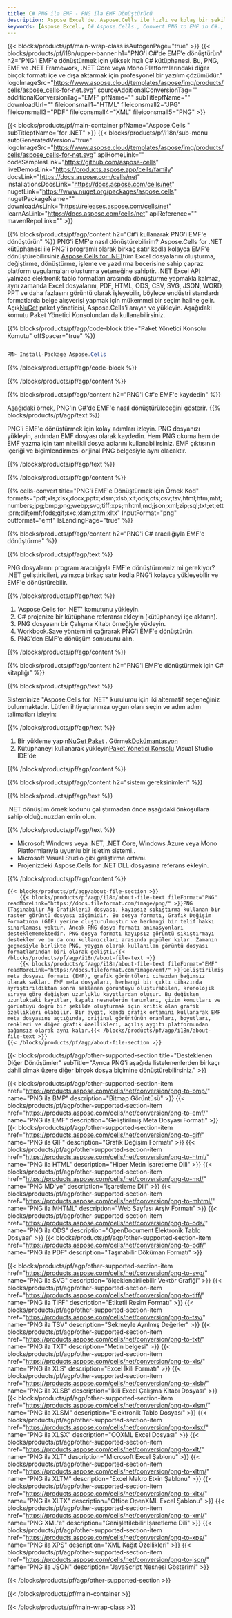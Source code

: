 ```yaml
---
title: C# PNG ila EMF - PNG ila EMF Dönüştürücü
description: Aspose Excel'de. Aspose.Cells ile hızlı ve kolay bir şekilde PNG'i EMF'e dönüştürün. C# PNG'i EMF'e dönüştürün. C# PNG'i EMF'e kaydedin. PNG'i 07611134 olarak kaydedin 81, C#'i kullanarak.
keywords: [Aspose Excel., C# Aspose.Cells., Convert PNG to EMF in C#., Save PNG to EMF using C#., C# PNG to EMF saveformat., PNG to EMF Converter., C# Save PNG as EMF]
---
```

{{< blocks/products/pf/main-wrap-class isAutogenPage="true" >}}
{{< blocks/products/pf/i18n/upper-banner h1="PNG\'i C#\'de EMF\'e dönüştürün" h2="PNG\'i EMF\'e dönüştürmek için yüksek hızlı C# kütüphanesi. Bu, PNG, EMF ve .NET Framework, .NET Core veya Mono Platformlarındaki diğer birçok formatı içe ve dışa aktarmak için profesyonel bir yazılım çözümüdür." logoImageSrc="https://www.aspose.cloud/templates/aspose/img/products/cells/aspose_cells-for-net.svg" sourceAdditionalConversionTag="" additionalConversionTag="EMF" pfName="" subTitlepfName="" downloadUrl="" fileiconsmall1="HTML" fileiconsmall2="JPG" fileiconsmall3="PDF" fileiconsmall4="XML" fileiconsmall5="PNG" >}}

{{< blocks/products/pf/main-container pfName="Aspose.Cells " subTitlepfName="for .NET" >}}
{{< blocks/products/pf/i18n/sub-menu autoGeneratedVersion="true" logoImageSrc="https://www.aspose.cloud/templates/aspose/img/products/cells/aspose_cells-for-net.svg" apiHomeLink="" codeSamplesLink="https://github.com/aspose-cells" liveDemosLink="https://products.aspose.app/cells/family" docsLink="https://docs.aspose.com/cells/net" installationsDocsLink="https://docs.aspose.com/cells/net" nugetLink="https://www.nuget.org/packages/aspose.cells" nugetPackageName="" downloadAsLink="https://releases.aspose.com/cells/net" learnAsLink="https://docs.aspose.com/cells/net" apiReference="" mavenRepoLink="" >}}

{{% blocks/products/pf/agp/content h2="C#\'i kullanarak PNG\'i EMF\'e dönüştürün" %}}
PNG'i EMF'e nasıl dönüştürebilirim? Aspose.Cells for .NET kütüphanesi ile PNG'i programlı olarak birkaç satır kodla kolayca EMF'e dönüştürebilirsiniz.[Aspose.Cells for .NET](https://products.aspose.com/cells/net)tüm Excel dosyalarını oluşturma, değiştirme, dönüştürme, işleme ve yazdırma becerisine sahip çapraz platform uygulamaları oluşturma yeteneğine sahiptir. .NET Excel API yalnızca elektronik tablo formatları arasında dönüştürme yapmakla kalmaz, aynı zamanda Excel dosyalarını, PDF, HTML, ODS, CSV, SVG, JSON, WORD, PPT ve daha fazlasını görüntü olarak işleyebilir, böylece endüstri standardı formatlarda belge alışverişi yapmak için mükemmel bir seçim haline gelir. Açık[NuGet](https://www.nuget.org/packages/aspose.cells) paket yöneticisi, Aspose.Cells'i arayın ve yükleyin. Aşağıdaki komutu Paket Yönetici Konsolundan da kullanabilirsiniz.

{{% blocks/products/pf/agp/code-block title="Paket Yönetici Konsolu Komutu" offSpacer="true" %}}

```cs

PM> Install-Package Aspose.Cells

```

{{% /blocks/products/pf/agp/code-block %}}

{{% /blocks/products/pf/agp/content %}}

{{% blocks/products/pf/agp/content h2="PNG\'i C#\'e EMF\'e kaydedin" %}}

Aşağıdaki örnek, PNG'in C#'de EMF'e nasıl dönüştürüleceğini gösterir.
{{% blocks/products/pf/agp/text %}}

PNG'i EMF'e dönüştürmek için kolay adımları izleyin. PNG dosyanızı yükleyin, ardından EMF dosyası olarak kaydedin. Hem PNG okuma hem de EMF yazma için tam nitelikli dosya adlarını kullanabilirsiniz. EMF çıktısının içeriği ve biçimlendirmesi orijinal PNG belgesiyle aynı olacaktır.

{{% /blocks/products/pf/agp/text %}}

{{% /blocks/products/pf/agp/content %}}

{{% cells-convert title="PNG\'i EMF\'e Dönüştürmek için Örnek Kod" formats="pdf;xls;xlsx;docx;pptx;xlsm;xlsb;xlt;ods;ots;csv;tsv;html;htm;mht;numbers;jpg;bmp;png;webp;svg;tiff;xps;mhtml;md;json;xml;zip;sql;txt;et;ett;prn;dif;emf;fods;gif;sxc;xlam;xltm;xltx" InputFormat="png" outformat="emf" IsLandingPage="true" %}}

{{% blocks/products/pf/agp/content h2="PNG\'i C# aracılığıyla EMF\'e dönüştürme" %}}

{{% blocks/products/pf/agp/text %}}

PNG dosyalarını program aracılığıyla EMF'e dönüştürmeniz mi gerekiyor? .NET geliştiricileri, yalnızca birkaç satır kodla PNG'i kolayca yükleyebilir ve EMF'e dönüştürebilir.

{{% /blocks/products/pf/agp/text %}}

1.  'Aspose.Cells for .NET' komutunu yükleyin.
1.  C# projenize bir kütüphane referansı ekleyin (kütüphaneyi içe aktarın).
1.  PNG dosyasını bir Çalışma Kitabı örneğiyle yükleyin.
1.  Workbook.Save yöntemini çağırarak PNG'i EMF'e dönüştürün.
1.  PNG'den EMF'e dönüşüm sonucunu alın.

{{% /blocks/products/pf/agp/content %}}

{{% blocks/products/pf/agp/content h2="PNG\'i EMF\'e dönüştürmek için C# kitaplığı" %}}

{{% blocks/products/pf/agp/text %}}

Sisteminize "Aspose.Cells for .NET" kurulumu için iki alternatif seçeneğiniz bulunmaktadır. Lütfen ihtiyaçlarınıza uygun olanı seçin ve adım adım talimatları izleyin:

{{% /blocks/products/pf/agp/text %}}

1.  Bir yükleme yapın[NuGet Paket](https://www.nuget.org/packages/Aspose.Cells/) . Görmek[Dokümantasyon](https://docs.aspose.com/cells/net/installation/#install-asposecells-for-net-through-nuget)
1.  Kütüphaneyi kullanarak yükleyin[Paket Yönetici Konsolu](https://docs.aspose.com/cells/net/installation/#install-asposecells-using-the-package-manager-console) Visual Studio IDE'de

{{% /blocks/products/pf/agp/content %}}

{{% blocks/products/pf/agp/content h2="sistem gereksinimleri" %}}

{{% blocks/products/pf/agp/text %}}

 .NET dönüşüm örnek kodunu çalıştırmadan önce aşağıdaki önkoşullara sahip olduğunuzdan emin olun.

{{% /blocks/products/pf/agp/text %}}

-  Microsoft Windows veya .NET, .NET Core, Windows Azure veya Mono Platformlarıyla uyumlu bir işletim sistemi..
-  Microsoft Visual Studio gibi geliştirme ortamı.
-  Projenizdeki Aspose.Cells for .NET DLL dosyasına referans ekleyin.

{{% /blocks/products/pf/agp/content %}}

<!-- aboutfile Starts -->
    {{< blocks/products/pf/agp/about-file-section >}}
        {{< blocks/products/pf/agp/i18n/about-file-text fileFormat="PNG" readMoreLink="https://docs.fileformat.com/image/png/" >}}PNG (Taşınabilir Ağ Grafikleri) dosyası, kayıpsız sıkıştırma kullanan bir raster görüntü dosyası biçimidir. Bu dosya formatı, Grafik Değişim Formatının (GIF) yerine oluşturulmuştur ve herhangi bir telif hakkı sınırlaması yoktur. Ancak PNG dosya formatı animasyonları desteklememektedir. PNG dosya formatı kayıpsız görüntü sıkıştırmayı destekler ve bu da onu kullanıcıları arasında popüler kılar. Zamanın geçmesiyle birlikte PNG, yaygın olarak kullanılan görüntü dosyası formatlarından biri olarak gelişti.{{< /blocks/products/pf/agp/i18n/about-file-text >}}
        {{< blocks/products/pf/agp/i18n/about-file-text fileFormat="EMF" readMoreLink="https://docs.fileformat.com/image/emf/" >}}Geliştirilmiş meta dosyası formatı (EMF), grafik görüntüleri cihazdan bağımsız olarak saklar. EMF meta dosyaları, herhangi bir çıktı cihazında ayrıştırıldıktan sonra saklanan görüntüyü oluşturabilen, kronolojik sıraya göre değişken uzunluklu kayıtlardan oluşur. Bu değişken uzunluktaki kayıtlar, kapalı nesnelerin tanımları, çizim komutları ve görüntüyü doğru bir şekilde oluşturmak için kritik olan grafik özellikleri olabilir. Bir aygıt, kendi grafik ortamını kullanarak EMF meta dosyasını açtığında, orijinal görüntünün oranları, boyutları, renkleri ve diğer grafik özellikleri, açılış aygıtı platformundan bağımsız olarak aynı kalır.{{< /blocks/products/pf/agp/i18n/about-file-text >}}
    {{< /blocks/products/pf/agp/about-file-section >}}
<!-- aboutfile Ends -->

{{< blocks/products/pf/agp/other-supported-section title="Desteklenen Diğer Dönüşümler" subTitle="Ayrıca PNG\'i aşağıda listelenenlerden birkaçı dahil olmak üzere diğer birçok dosya biçimine dönüştürebilirsiniz." >}}

{{< blocks/products/pf/agp/other-supported-section-item href="https://products.aspose.com/cells/net/conversion/png-to-bmp/" name="PNG ila BMP" description="Bitmap Görüntüsü" >}}
{{< blocks/products/pf/agp/other-supported-section-item href="https://products.aspose.com/cells/net/conversion/png-to-emf/" name="PNG ila EMF" description="Geliştirilmiş Meta Dosyası Formatı" >}}
{{< blocks/products/pf/agp/other-supported-section-item href="https://products.aspose.com/cells/net/conversion/png-to-gif/" name="PNG ila GIF" description="Grafik Değişim Formatı" >}}
{{< blocks/products/pf/agp/other-supported-section-item href="https://products.aspose.com/cells/net/conversion/png-to-html/" name="PNG ila HTML" description="Hiper Metin İşaretleme Dili" >}}
{{< blocks/products/pf/agp/other-supported-section-item href="https://products.aspose.com/cells/net/conversion/png-to-md/" name="PNG MD\'ye" description="İşaretleme Dili" >}}
{{< blocks/products/pf/agp/other-supported-section-item href="https://products.aspose.com/cells/net/conversion/png-to-mhtml/" name="PNG ila MHTML" description="Web Sayfası Arşiv Formatı" >}}
{{< blocks/products/pf/agp/other-supported-section-item href="https://products.aspose.com/cells/net/conversion/png-to-ods/" name="PNG ila ODS" description="OpenDocument Elektronik Tablo Dosyası" >}}
{{< blocks/products/pf/agp/other-supported-section-item href="https://products.aspose.com/cells/net/conversion/png-to-pdf/" name="PNG ila PDF" description="Taşınabilir Döküman Formatı" >}}

{{< blocks/products/pf/agp/other-supported-section-item href="https://products.aspose.com/cells/net/conversion/png-to-svg/" name="PNG ila SVG" description="ölçeklendirilebilir Vektör Grafiği" >}}
{{< blocks/products/pf/agp/other-supported-section-item href="https://products.aspose.com/cells/net/conversion/png-to-tiff/" name="PNG ila TIFF" description="Etiketli Resim Formatı" >}}
{{< blocks/products/pf/agp/other-supported-section-item href="https://products.aspose.com/cells/net/conversion/png-to-tsv/" name="PNG ila TSV" description="Sekmeyle Ayrılmış Değerler" >}}
{{< blocks/products/pf/agp/other-supported-section-item href="https://products.aspose.com/cells/net/conversion/png-to-txt/" name="PNG ila TXT" description="Metin belgesi" >}}
{{< blocks/products/pf/agp/other-supported-section-item href="https://products.aspose.com/cells/net/conversion/png-to-xls/" name="PNG ila XLS" description="Excel İkili Formatı" >}}
{{< blocks/products/pf/agp/other-supported-section-item href="https://products.aspose.com/cells/net/conversion/png-to-xlsb/" name="PNG ila XLSB" description="İkili Excel Çalışma Kitabı Dosyası" >}}
{{< blocks/products/pf/agp/other-supported-section-item href="https://products.aspose.com/cells/net/conversion/png-to-xlsm/" name="PNG ila XLSM" description="Elektronik Tablo Dosyası" >}}
{{< blocks/products/pf/agp/other-supported-section-item href="https://products.aspose.com/cells/net/conversion/png-to-xlsx/" name="PNG ila XLSX" description="OOXML Excel Dosyası" >}}
{{< blocks/products/pf/agp/other-supported-section-item href="https://products.aspose.com/cells/net/conversion/png-to-xlt/" name="PNG ila XLT" description="Microsoft Excel Şablonu" >}}
{{< blocks/products/pf/agp/other-supported-section-item href="https://products.aspose.com/cells/net/conversion/png-to-xltm/" name="PNG ila XLTM" description="Excel Makro Etkin Şablonu" >}}
{{< blocks/products/pf/agp/other-supported-section-item href="https://products.aspose.com/cells/net/conversion/png-to-xltx/" name="PNG ila XLTX" description="Office OpenXML Excel Şablonu" >}}
{{< blocks/products/pf/agp/other-supported-section-item href="https://products.aspose.com/cells/net/conversion/png-to-xml/" name="PNG XML\'e" description="Genişletilebilir İşaretleme Dili" >}}
{{< blocks/products/pf/agp/other-supported-section-item href="https://products.aspose.com/cells/net/conversion/png-to-xps/" name="PNG ila XPS" description="XML Kağıt Özellikleri" >}}
{{< blocks/products/pf/agp/other-supported-section-item href="https://products.aspose.com/cells/net/conversion/png-to-json/" name="PNG ila JSON" description="JavaScript Nesnesi Gösterimi" >}}

{{< /blocks/products/pf/agp/other-supported-section >}}

{{< /blocks/products/pf/main-container >}}
    
{{< /blocks/products/pf/main-wrap-class >}}
